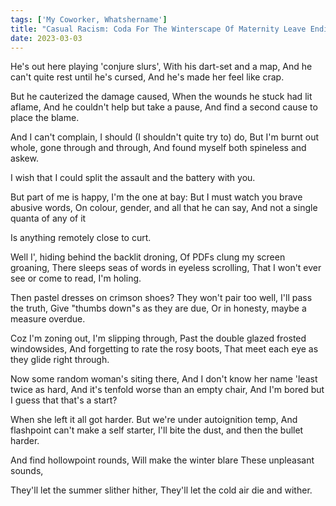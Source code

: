 ```yaml
---
tags: ['My Coworker, Whatshername']
title: "Casual Racism: Coda For The Winterscape Of Maternity Leave Ending"
date: 2023-03-03
---
```


He's out here playing 'conjure slurs',
With his dart-set and a map,
And he can't quite rest until he's cursed,
And he's made her feel like crap.

But he cauterized the damage caused,
When the wounds he stuck had lit aflame,
And he couldn't help but take a pause,
And find a second cause to place the blame.

And I can't complain, I should (I shouldn't quite try to) do,
But I'm burnt out whole, gone through and through,
And found myself both spineless and askew.

I wish that I could split the assault
and the battery with you.

But part of me is happy, I'm the one at bay:
But I must watch you brave abusive words,
On colour, gender, and all that he can say,
And not a single quanta of any of it

Is anything remotely close to curt.

Well I', hiding behind the backlit droning,
Of PDFs clung my screen groaning,
There sleeps seas of words in eyeless scrolling,
That I won't ever see or come to read, I'm holing.

Then pastel dresses on crimson shoes?
They won't pair too well, I'll pass the truth,
Give "thumbs down"s as they are due,
Or in honesty, maybe a measure overdue.

Coz I'm zoning out, I'm slipping through,
Past the double glazed frosted windowsides,
And forgetting to rate the rosy boots,
That meet each eye as they glide right through.

Now some random woman's siting there,
And I don't know her name 'least twice as hard,
And it's tenfold worse than an empty chair,
And I'm bored but I guess that that's a start?

When she left it all got harder.
But we're under autoignition temp,
And flashpoint can't make a self starter,
I'll bite the dust, and then the bullet harder.

And find hollowpoint rounds,
Will make the winter blare
These unpleasant sounds,

They'll let the summer slither hither,
They'll let the cold air die and wither.
